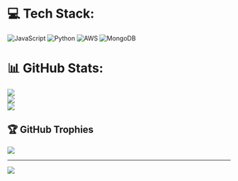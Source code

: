 
# 💻 Tech Stack:
![JavaScript](https://img.shields.io/badge/javascript-%23323330.svg?style=for-the-badge&logo=javascript&logoColor=%23F7DF1E) ![Python](https://img.shields.io/badge/python-3670A0?style=for-the-badge&logo=python&logoColor=ffdd54) ![AWS](https://img.shields.io/badge/AWS-%23FF9900.svg?style=for-the-badge&logo=amazon-aws&logoColor=white) ![MongoDB](https://img.shields.io/badge/MongoDB-%234ea94b.svg?style=for-the-badge&logo=mongodb&logoColor=white)
# 📊 GitHub Stats:
![](https://github-readme-stats.vercel.app/api?username=SahilShidruk&theme=neon&hide_border=false&include_all_commits=false&count_private=false)<br/>
![](https://github-readme-streak-stats.herokuapp.com/?user=SahilShidruk&theme=neon&hide_border=false)<br/>
![](https://github-readme-stats.vercel.app/api/top-langs/?username=SahilShidruk&theme=neon&hide_border=false&include_all_commits=false&count_private=false&layout=compact)

## 🏆 GitHub Trophies
![](https://github-profile-trophy.vercel.app/?username=SahilShidruk&theme=radical&no-frame=false&no-bg=true&margin-w=4)

---
[![](https://visitcount.itsvg.in/api?id=SahilShidruk&icon=0&color=0)](https://visitcount.itsvg.in)
